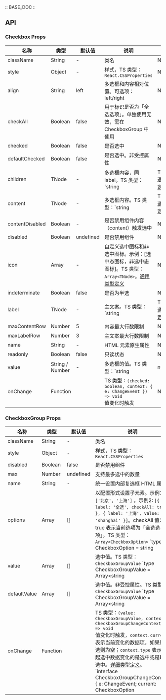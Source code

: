 :: BASE_DOC ::

## API
### Checkbox Props

名称 | 类型 | 默认值 | 说明 | 必传
-- | -- | -- | -- | --
className | String | - | 类名 | N
style | Object | - | 样式，TS 类型：`React.CSSProperties` | N
align | String | left | 多选框和内容相对位置。可选项：left/right | N
checkAll | Boolean | false | 用于标识是否为「全选选项」。单独使用无效，需在 CheckboxGroup 中使用 | N
checked | Boolean | false | 是否选中 | N
defaultChecked | Boolean | false | 是否选中。非受控属性 | N
children | TNode | - | 多选框内容，同 label。TS 类型：`string | TNode`。[通用类型定义](https://github.com/Tencent/tdesign-mobile-react/blob/develop/src/common.ts) | N
content | TNode | - | 多选框内容。TS 类型：`string | TNode`。[通用类型定义](https://github.com/Tencent/tdesign-mobile-react/blob/develop/src/common.ts) | N
contentDisabled | Boolean | - | 是否禁用组件内容（content）触发选中 | N
disabled | Boolean | undefined | 是否禁用组件 | N
icon | Array | - | 自定义选中图标和非选中图标。示例：[选中态图标，非选中态图标]。TS 类型：`Array<TNode>`。[通用类型定义](https://github.com/Tencent/tdesign-mobile-react/blob/develop/src/common.ts) | N
indeterminate | Boolean | false | 是否为半选 | N
label | TNode | - | 主文案。TS 类型：`string | TNode`。[通用类型定义](https://github.com/Tencent/tdesign-mobile-react/blob/develop/src/common.ts) | N
maxContentRow | Number | 5 | 内容最大行数限制 | N
maxLabelRow | Number | 3 | 主文案最大行数限制 | N
name | String | - | HTML 元素原生属性 | N
readonly | Boolean | false | 只读状态 | N
value | String / Number | - | 多选框的值。TS 类型：`string | number` | N
onChange | Function |  | TS 类型：`(checked: boolean, context: { e: ChangeEvent }) => void`<br/>值变化时触发 | N

### CheckboxGroup Props

名称 | 类型 | 默认值 | 说明 | 必传
-- | -- | -- | -- | --
className | String | - | 类名 | N
style | Object | - | 样式，TS 类型：`React.CSSProperties` | N
disabled | Boolean | false | 是否禁用组件 | N
max | Number | undefined | 支持最多选中的数量 | N
name | String | - | 统一设置内部复选框 HTML 属性 | N
options | Array | [] | 以配置形式设置子元素。示例1：`['北京', '上海']` ，示例2: `[{ label: '全选', checkAll: true }, { label: '上海', value: 'shanghai' }]`。checkAll 值为 true 表示当前选项为「全选选项」。TS 类型：`Array<CheckboxOption>` `type CheckboxOption = string | number | CheckboxOptionObj` `interface CheckboxOptionObj { label?: string | TNode; value?: string | number; disabled?: boolean; name?: string; checkAll?: true }`。[通用类型定义](https://github.com/Tencent/tdesign-mobile-react/blob/develop/src/common.ts)。[详细类型定义](https://github.com/Tencent/tdesign-mobile-react/tree/develop/src/checkbox/type.ts) | N
value | Array | [] | 选中值。TS 类型：`CheckboxGroupValue` `type CheckboxGroupValue = Array<string | number>`。[详细类型定义](https://github.com/Tencent/tdesign-mobile-react/tree/develop/src/checkbox/type.ts) | N
defaultValue | Array | [] | 选中值。非受控属性。TS 类型：`CheckboxGroupValue` `type CheckboxGroupValue = Array<string | number>`。[详细类型定义](https://github.com/Tencent/tdesign-mobile-react/tree/develop/src/checkbox/type.ts) | N
onChange | Function |  | TS 类型：`(value: CheckboxGroupValue, context: CheckboxGroupChangeContext) => void`<br/>值变化时触发，`context.current` 表示当前变化的数据项，如果是全选则为空；`context.type` 表示引起选中数据变化的是选中或是取消选中。[详细类型定义](https://github.com/Tencent/tdesign-mobile-react/tree/develop/src/checkbox/type.ts)。<br/>`interface CheckboxGroupChangeContext { e: ChangeEvent; current: CheckboxOption | TdCheckboxProps; type: 'check' | 'uncheck' }`<br/> | N
